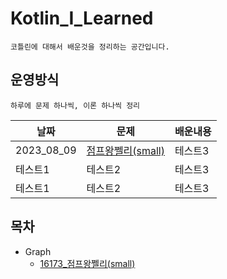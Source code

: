# Kotlin_I_Learned
```text
코틀린에 대해서 배운것을 정리하는 공간입니다.
```
## 운영방식
```text
하루에 문제 하나씩, 이론 하나씩 정리
```
| 날짜         | 문제                                                    | 배운내용 |
|------------|-------------------------------------------------------|------|
| 2023_08_09 | [점프왕쩰리(small)](https://www.acmicpc.net/problem/16173) | 테스트3 |
| 테스트1       | 테스트2                                                  | 테스트3 |
| 테스트1       | 테스트2                                                  | 테스트3 |


## 목차
- Graph
  - [16173_점프왕쩰리(small)](https://github.com/jaehan4707/KIL/blob/main/Baekjoon/Graph/16173.kt)
